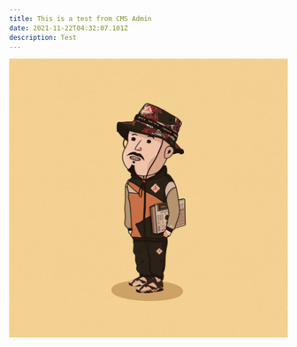 ```yaml
---
title: This is a test from CMS Admin
date: 2021-11-22T04:32:07.101Z
description: Test
---
```


![Test](asset.png "Test")
